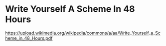 # Write Yourself A Scheme In 48 Hours

https://upload.wikimedia.org/wikipedia/commons/a/aa/Write_Yourself_a_Scheme_in_48_Hours.pdf
